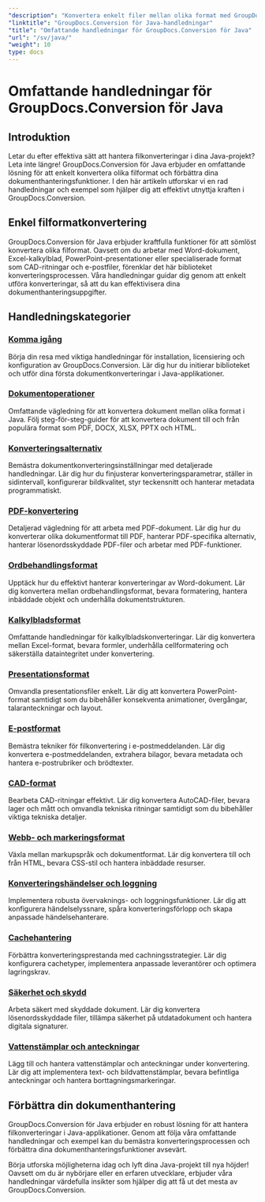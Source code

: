 ```yaml
---
"description": "Konvertera enkelt filer mellan olika format med GroupDocs.Conversion för Java. Effektivisera dokumenthanteringen med anpassningsbara alternativ."
"linktitle": "GroupDocs.Conversion för Java-handledningar"
"title": "Omfattande handledningar för GroupDocs.Conversion för Java"
"url": "/sv/java/"
"weight": 10
type: docs
---
```

# Omfattande handledningar för GroupDocs.Conversion för Java

## Introduktion

Letar du efter effektiva sätt att hantera filkonverteringar i dina Java-projekt? Leta inte längre! GroupDocs.Conversion för Java erbjuder en omfattande lösning för att enkelt konvertera olika filformat och förbättra dina dokumenthanteringsfunktioner. I den här artikeln utforskar vi en rad handledningar och exempel som hjälper dig att effektivt utnyttja kraften i GroupDocs.Conversion.

## Enkel filformatkonvertering

GroupDocs.Conversion för Java erbjuder kraftfulla funktioner för att sömlöst konvertera olika filformat. Oavsett om du arbetar med Word-dokument, Excel-kalkylblad, PowerPoint-presentationer eller specialiserade format som CAD-ritningar och e-postfiler, förenklar det här biblioteket konverteringsprocessen. Våra handledningar guidar dig genom att enkelt utföra konverteringar, så att du kan effektivisera dina dokumenthanteringsuppgifter.

## Handledningskategorier

### [Komma igång](./getting-started/)
Börja din resa med viktiga handledningar för installation, licensiering och konfiguration av GroupDocs.Conversion. Lär dig hur du initierar biblioteket och utför dina första dokumentkonverteringar i Java-applikationer.

### [Dokumentoperationer](./document-operations/)
Omfattande vägledning för att konvertera dokument mellan olika format i Java. Följ steg-för-steg-guider för att konvertera dokument till och från populära format som PDF, DOCX, XLSX, PPTX och HTML.

### [Konverteringsalternativ](./conversion-options/)
Bemästra dokumentkonverteringsinställningar med detaljerade handledningar. Lär dig hur du finjusterar konverteringsparametrar, ställer in sidintervall, konfigurerar bildkvalitet, styr teckensnitt och hanterar metadata programmatiskt.

### [PDF-konvertering](./pdf-conversion/)
Detaljerad vägledning för att arbeta med PDF-dokument. Lär dig hur du konverterar olika dokumentformat till PDF, hanterar PDF-specifika alternativ, hanterar lösenordsskyddade PDF-filer och arbetar med PDF-funktioner.

### [Ordbehandlingsformat](./word-processing-formats/)
Upptäck hur du effektivt hanterar konverteringar av Word-dokument. Lär dig konvertera mellan ordbehandlingsformat, bevara formatering, hantera inbäddade objekt och underhålla dokumentstrukturen.

### [Kalkylbladsformat](./spreadsheet-formats/)
Omfattande handledningar för kalkylbladskonverteringar. Lär dig konvertera mellan Excel-format, bevara formler, underhålla cellformatering och säkerställa dataintegritet under konvertering.

### [Presentationsformat](./presentation-formats/)
Omvandla presentationsfiler enkelt. Lär dig att konvertera PowerPoint-format samtidigt som du bibehåller konsekventa animationer, övergångar, talaranteckningar och layout.

### [E-postformat](./email-formats/)
Bemästra tekniker för filkonvertering i e-postmeddelanden. Lär dig konvertera e-postmeddelanden, extrahera bilagor, bevara metadata och hantera e-postrubriker och brödtexter.

### [CAD-format](./cad-formats/)
Bearbeta CAD-ritningar effektivt. Lär dig konvertera AutoCAD-filer, bevara lager och mått och omvandla tekniska ritningar samtidigt som du bibehåller viktiga tekniska detaljer.

### [Webb- och markeringsformat](./web-markup-formats/)
Växla mellan markupspråk och dokumentformat. Lär dig konvertera till och från HTML, bevara CSS-stil och hantera inbäddade resurser.

### [Konverteringshändelser och loggning](./conversion-events-logging/)
Implementera robusta övervaknings- och loggningsfunktioner. Lär dig att konfigurera händelselyssnare, spåra konverteringsförlopp och skapa anpassade händelsehanterare.

### [Cachehantering](./cache-management/)
Förbättra konverteringsprestanda med cachningsstrategier. Lär dig konfigurera cachetyper, implementera anpassade leverantörer och optimera lagringskrav.

### [Säkerhet och skydd](./security-protection/)
Arbeta säkert med skyddade dokument. Lär dig konvertera lösenordsskyddade filer, tillämpa säkerhet på utdatadokument och hantera digitala signaturer.

### [Vattenstämplar och anteckningar](./watermarks-annotations/)
Lägg till och hantera vattenstämplar och anteckningar under konvertering. Lär dig att implementera text- och bildvattenstämplar, bevara befintliga anteckningar och hantera borttagningsmarkeringar.

## Förbättra din dokumenthantering

GroupDocs.Conversion för Java erbjuder en robust lösning för att hantera filkonverteringar i Java-applikationer. Genom att följa våra omfattande handledningar och exempel kan du bemästra konverteringsprocessen och förbättra dina dokumenthanteringsfunktioner avsevärt.

Börja utforska möjligheterna idag och lyft dina Java-projekt till nya höjder! Oavsett om du är nybörjare eller en erfaren utvecklare, erbjuder våra handledningar värdefulla insikter som hjälper dig att få ut det mesta av GroupDocs.Conversion.